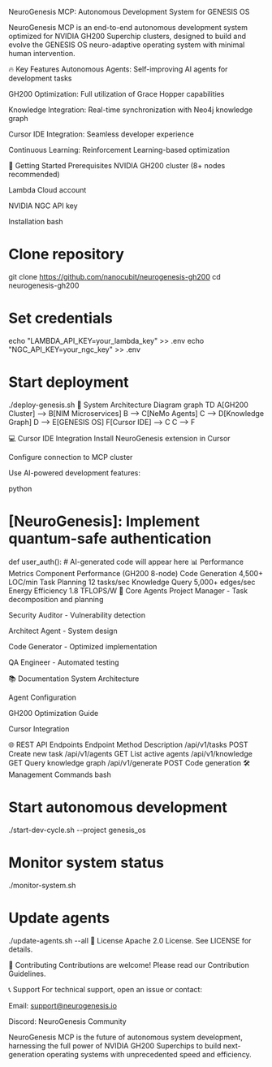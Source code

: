 NeuroGenesis MCP: Autonomous Development System for GENESIS OS


NeuroGenesis MCP is an end-to-end autonomous development system optimized for NVIDIA GH200 Superchip clusters, designed to build and evolve the GENESIS OS neuro-adaptive operating system with minimal human intervention.

🔥 Key Features
Autonomous Agents: Self-improving AI agents for development tasks

GH200 Optimization: Full utilization of Grace Hopper capabilities

Knowledge Integration: Real-time synchronization with Neo4j knowledge graph

Cursor IDE Integration: Seamless developer experience

Continuous Learning: Reinforcement Learning-based optimization

🚀 Getting Started
Prerequisites
NVIDIA GH200 cluster (8+ nodes recommended)

Lambda Cloud account

NVIDIA NGC API key

Installation
bash
# Clone repository
git clone https://github.com/nanocubit/neurogenesis-gh200
cd neurogenesis-gh200

# Set credentials
echo "LAMBDA_API_KEY=your_lambda_key" >> .env
echo "NGC_API_KEY=your_ngc_key" >> .env

# Start deployment
./deploy-genesis.sh
🧠 System Architecture
Diagram
graph TD
    A[GH200 Cluster] --> B[NIM Microservices]
    B --> C[NeMo Agents]
    C --> D[Knowledge Graph]
    D --> E[GENESIS OS]
    F[Cursor IDE] --> C
    C --> F






💻 Cursor IDE Integration
Install NeuroGenesis extension in Cursor

Configure connection to MCP cluster

Use AI-powered development features:

python
# [NeuroGenesis]: Implement quantum-safe authentication
def user_auth():
    # AI-generated code will appear here
📊 Performance Metrics
Component	Performance (GH200 8-node)
Code Generation	4,500+ LOC/min
Task Planning	12 tasks/sec
Knowledge Query	5,000+ edges/sec
Energy Efficiency	1.8 TFLOPS/W
🤖 Core Agents
Project Manager - Task decomposition and planning

Security Auditor - Vulnerability detection

Architect Agent - System design

Code Generator - Optimized implementation

QA Engineer - Automated testing

📚 Documentation
System Architecture

Agent Configuration

GH200 Optimization Guide

Cursor Integration

🌐 REST API Endpoints
Endpoint	Method	Description
/api/v1/tasks	POST	Create new task
/api/v1/agents	GET	List active agents
/api/v1/knowledge	GET	Query knowledge graph
/api/v1/generate	POST	Code generation
🛠️ Management Commands
bash
# Start autonomous development
./start-dev-cycle.sh --project genesis_os

# Monitor system status
./monitor-system.sh

# Update agents
./update-agents.sh --all
📜 License
Apache 2.0 License. See LICENSE for details.

🤝 Contributing
Contributions are welcome! Please read our Contribution Guidelines.

📞 Support
For technical support, open an issue or contact:

Email: support@neurogenesis.io

Discord: NeuroGenesis Community

NeuroGenesis MCP is the future of autonomous system development, harnessing the full power of NVIDIA GH200 Superchips to build next-generation operating systems with unprecedented speed and efficiency.
